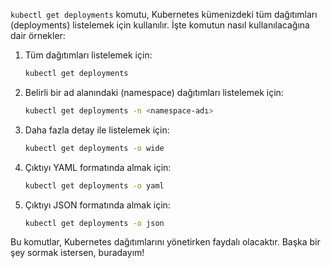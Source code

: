 `kubectl get deployments` komutu, Kubernetes kümenizdeki tüm dağıtımları (deployments) listelemek için kullanılır. İşte komutun nasıl kullanılacağına dair örnekler:

1. Tüm dağıtımları listelemek için:
   ```bash
   kubectl get deployments
   ```

2. Belirli bir ad alanındaki (namespace) dağıtımları listelemek için:
   ```bash
   kubectl get deployments -n <namespace-adı>
   ```

3. Daha fazla detay ile listelemek için:
   ```bash
   kubectl get deployments -o wide
   ```

4. Çıktıyı YAML formatında almak için:
   ```bash
   kubectl get deployments -o yaml
   ```

5. Çıktıyı JSON formatında almak için:
   ```bash
   kubectl get deployments -o json
   ```

Bu komutlar, Kubernetes dağıtımlarını yönetirken faydalı olacaktır. Başka bir şey sormak istersen, buradayım!